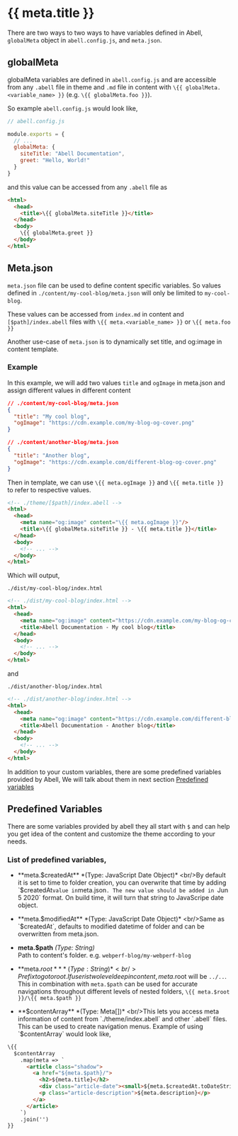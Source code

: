 # {{ meta.title }}

There are two ways to two ways to have variables defined in Abell, `globalMeta` object in `abell.config.js`, and `meta.json`. 

## globalMeta

globalMeta variables are defined in `abell.config.js` and are accessible from any `.abell` file in theme and `.md` file in content with `\{{ globalMeta.<variable_name> }}` (e.g. `\{{ globalMeta.foo }}`).

So example `abell.config.js` would look like,
```js
// abell.config.js

module.exports = {
  // ...
  globalMeta: {
    siteTitle: "Abell Documentation",
    greet: "Hello, World!"
  }
}
```

and this value can be accessed from any `.abell` file as 

```html
<html>
  <head>
    <title>\{{ globalMeta.siteTitle }}</title>
  </head>
  <body>
    \{{ globalMeta.greet }}
  </body>
</html>
```

## Meta.json

`meta.json` file can be used to define content specific variables. So values defined in `./content/my-cool-blog/meta.json` will only be limited to `my-cool-blog`.

These values can be accessed from `index.md` in content and `[$path]/index.abell` files with `\{{ meta.<variable_name> }}` or `\{{ meta.foo }}`

Another use-case of `meta.json` is to dynamically set title, and og:image in content template. 

### Example

In this example, we will add two values `title` and `ogImage` in meta.json and assign different values in different content

```json
// ./content/my-cool-blog/meta.json
{
  "title": "My cool blog",
  "ogImage": "https://cdn.example.com/my-blog-og-cover.png"
}
```

```json
// ./content/another-blog/meta.json
{
  "title": "Another blog",
  "ogImage": "https://cdn.example.com/different-blog-og-cover.png"
}
```

Then in template, we can use `\{{ meta.ogImage }}` and `\{{ meta.title }}` to refer to respective values.
```html
<!-- ./theme/[$path]/index.abell -->
<html>
  <head>
    <meta name="og:image" content="\{{ meta.ogImage }}"/>
    <title>\{{ globalMeta.siteTitle }} - \{{ meta.title }}</title>
  </head>
  <body>
    <!-- ... -->
  </body>
</html>
```

Which will output,

`./dist/my-cool-blog/index.html`
```html
<!-- ./dist/my-cool-blog/index.html -->
<html>
  <head>
    <meta name="og:image" content="https://cdn.example.com/my-blog-og-cover.png"/>
    <title>Abell Documentation - My cool blog</title>
  </head>
  <body>
    <!-- ... -->
  </body>
</html>
```

and

`./dist/another-blog/index.html`
```html
<!-- ./dist/another-blog/index.html -->
<html>
  <head>
    <meta name="og:image" content="https://cdn.example.com/different-blog-og-cover.png"/>
    <title>Abell Documentation - Another blog</title>
  </head>
  <body>
    <!-- ... -->
  </body>
</html>
```

In addition to your custom variables, there are some predefined variables provided by Abell, We will talk about them in next section [Predefined variables](#predefined-variables)

## Predefined Variables

There are some variables provided by abell they all start with `$` and can help you get idea of the content and customize the theme according to your needs.

### List of predefined variables,
- **meta.$createdAt** *(Type: JavaScript Date Object)* <br/>By default it is set to time to folder creation, you can overwrite that time by adding `$createdAt` value in `meta.json`. The new value should be added in `Jun 5 2020` format. On build time, it will turn that string to JavaScripe date object.

- **meta.$modifiedAt** *(Type: JavaScript Date Object)* <br/>Same as `$createdAt`, defaults to modified datetime of folder and can be overwritten from meta.json.
- **meta.$path** *(Type: String)* <br/>Path to content's folder. e.g. `webperf-blog/my-webperf-blog`
- **meta.$root** *(Type: String)* <br/>Prefix to go to root. If user is two level deep in content, meta.$root will be `../..`. This in combination with `meta.$path` can be used for accurate navigations throughout different levels of nested folders, `\{{ meta.$root }}/\{{ meta.$path }}`
- **$contentArray** *(Type: Meta[])* <br/>This lets you access meta information of content from `./theme/index.abell` and other `.abell` files. This can be used to create navigation menus. Example of using `$contentArray` would look like,
```html
\{{
  $contentArray
    .map(meta => `
      <article class="shadow">
        <a href="${meta.$path}/">
          <h2>${meta.title}</h2>
          <div class="article-date"><small>${meta.$createdAt.toDateString()}</small></div>
          <p class="article-description">${meta.description}</p>
        </a>
      </article>
    `)
    .join('')
}}
```